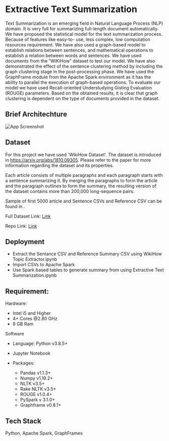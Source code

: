 
# Extractive Text Summarization

Text Summarization is an emerging field in Natural Language Process (NLP) domain. It
is very full for summarizing full-length document automatically. We have proposed the
statistical model for the text summarization process. Because of features like easy-to-
use, less complex, low computation resources requirement. We have also used a graph-based
model to establish relations between sentences, and mathematical operations to establish
a relation between words and sentences. We have used documents from the “WiKiHow”
dataset to test our model. We have also demonstrated the effect of the sentence clustering
method by including the graph clustering stage in the post-processing phase. We have
used the GraphFrame module from the Apache Spark environment as it has the ability
to parallel the execution of graph-based operations. To evaluate our model we have used
Recall-oriented Understudying Gisting Evaluation (ROUGE) parameters. Based on the
obtained results, it is clear that graph clustering is dependent on the type of documents
provided in the dataset.
## Brief Architechture

![App Screenshot](https://lh3.googleusercontent.com/drive-viewer/AITFw-wyl3LiOFFsYmOW5aC8CLWnfF93FC3TVWyCGPw_nbz9IRN2wBNSaaEwRP7i1Go9x6jgJjqK_Trwz6yjaw0Pl3xz4kh_oQ=w2560-h1315)


## Dataset

For this project we have used 'WikiHow Dataset'. The dataset is introduced in https://arxiv.org/abs/1810.09305. Please refer to the paper for more information regarding the dataset and its properties.

Each article consists of multiple paragraphs and each paragraph starts with a sentence summarizing it. By merging the paragraphs to form the article and the paragraph outlines to form the summary, the resulting version of the dataset contains more than 200,000 long-sequence pairs.


Sample of first 5000 article and Sentence CSVs and Reference CSV  can be found in .

Full Dataset Link: [Link](https://drive.google.com/file/d/1vK2YGuZT9WoX1hntUUcqpkRzy6Cq9_A_/view?usp=drive_link)

Repo Link: [Link](https://github.com/mahnazkoupaee/WikiHow-Dataset)
## Deployment

- Extract the Sentance CSV and Reference Summary CSV using WikiHow Topic Extractor.ipynb
- Import CSVs to Apache Spark
- Use Spark based tables to generate summary from using Extractive Text Summarization.ipynb

## Requirement:
Hardware:
   
- Intel i5 and Higher
- 4+ Cores @2.80 GHz
- 8 GB Ram

Software

- Language: Python v3.8.5+
- Jupyter Notebook
- Packages:
    
    - Pandas v1.1.3+
    - Numpy v1.19.2+
    - NLTK v3.5+
    - Rake NLTK v3.5+
    - ROUGE v1.0.4+
    - PySpark v 3.1.0+
    - Graphframe v0.8.1+
## Tech Stack

Python, Apache Spark, GraphFrames
